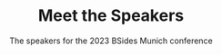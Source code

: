---
layout: speakers
title: Meet the Speakers
permalink: /speakers/
subtitle: The speakers for the 2023 BSides Munich conference
---